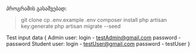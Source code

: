პროგრამის გასაშვებად:
> git clone
> cp .env.example .env
> composer install
> php artisan key:generate
> php artisan migrate --seed

Test input data {
Admin user:    login - testAdmin@gmail.com  password - password
Student user:  login - testUser@gmail.com   password - testUser
}
